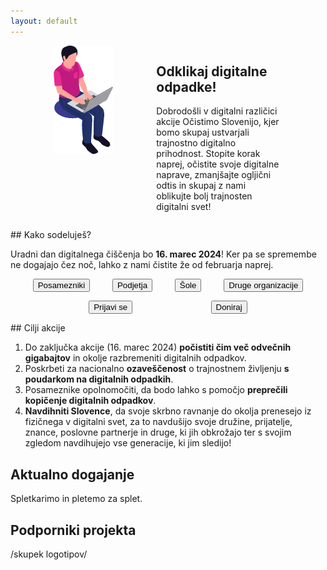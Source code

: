 ```yaml
---
layout: default
---
```


<div style="display:flex; justify-content: space-evenly; flex-wrap: wrap; margin-bottom: 1em">
	<div style="">
		<img src="assets/img/sedecko.webp" width="95" height="174" alt="key visual projekta" aria-hidden="true">
	</div>
	<div style="baorder: 1px solid green; max-width: 40%">
		<h2>Odklikaj digitalne odpadke!</h2>
		<p>
			Dobrodošli v digitalni različici akcije Očistimo Slovenijo, kjer bomo skupaj ustvarjali trajnostno digitalno prihodnost. Stopite korak naprej, očistite svoje digitalne naprave, zmanjšajte ogljični odtis in skupaj z nami oblikujte bolj trajnosten digitalni svet!
		</p>
	</div>
</div>

<div class="block" markdown="1">
## Kako sodeluješ?

Uradni dan digitalnega čiščenja bo <strong>16. marec 2024</strong>! Ker pa se spremembe ne dogajajo čez noč, lahko z nami čistite že od februarja naprej.

<div style="display:flex; justify-content: space-evenly; flex-wrap: wrap; margin-bottom: 1em">
	<button>Posamezniki</button> <button>Podjetja</button> <button>Šole</button> <button>Druge organizacije</button>
</div>
<div style="display:flex; justify-content: space-evenly; flex-wrap: wrap; margin-bottom: 1em">
	<button>Prijavi se</button> <button>Doniraj</button>
</div>

</div>


<div class="block para" markdown="1">
## Cilji akcije

1. Do zaključka akcije (16. marec 2024) **počistiti čim več odvečnih gigabajtov** in okolje razbremeniti digitalnih odpadkov.
2. Poskrbeti za nacionalno **ozaveščenost** o trajnostnem življenju **s poudarkom na digitalnih odpadkih**.
3. Posameznike opolnomočiti, da bodo lahko s pomočjo **preprečili kopičenje digitalnih odpadkov**.
4. **Navdihniti Slovence**, da svoje skrbno ravnanje do okolja prenesejo iz fizičnega v digitalni svet, za to navdušijo svoje družine, prijatelje, znance, poslovne partnerje in druge, ki jih obkrožajo ter s svojim zgledom navdihujejo vse generacije, ki jim sledijo!

</div>

## Aktualno dogajanje

Spletkarimo in pletemo za splet.


## Podporniki projekta

/skupek logotipov/

